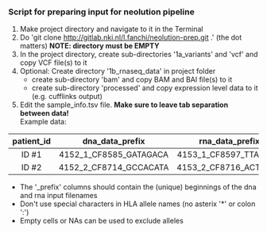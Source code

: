 ### Script for preparing input for neolution pipeline

1. Make project directory and navigate to it in the Terminal
2. Do 'git clone http://gitlab.nki.nl/l.fanchi/neolution-prep.git .' (the dot matters) **NOTE: directory must be EMPTY**
3. In the project directory, create sub-directories '1a\_variants' and 'vcf' and copy VCF file(s) to it
4. Optional: Create directory '1b\_rnaseq\_data' in project folder
	* create sub-directory 'bam' and copy BAM and BAI file(s) to it
	* create sub-directory 'processed' and copy expression level data to it (e.g. cufflinks output)
5. Edit the sample_info.tsv file. **Make sure to leave tab separation between data!**  
Example data:

|  patient_id  |     dna\_data\_prefix     |      rna\_data\_prefix       |  hla\_a\_1  |  hla\_a\_2  |  hla\_b\_1  |  hla\_b\_2  |  hla\_c\_1  |  hla\_c\_2  |
|:------------:|:-------------------------:|:----------------------------:|:---------:|:---------:|:---------:|:---------:|:---------:|:---------:|
|  ID #1       | 4152\_1\_CF8585\_GATAGACA |  4153\_1\_CF8597\_TTAGGCA  |  A0301   |  A0101   |  B0801   |  B1601   |    NA     |    NA     |
|  ID #2       | 4152\_2\_CF8714\_GCCACATA |  4153\_2\_CF8716\_ACTTGAA  |  A0201   |  A0901   |  B3603   |  B5201   |    NA     |    NA     |

* The '_prefix' columns should contain the (unique) beginnings of the dna and rna input filenames
* Don't use special characters in HLA allele names (no asterix '*' or colon ':')  
* Empty cells or NAs can be used to exclude alleles 